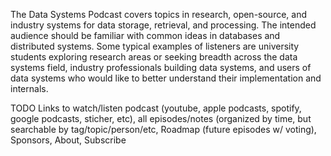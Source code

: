 The Data Systems Podcast covers topics in research, open-source, and industry systems for data storage, retrieval, and processing. The intended audience should be familiar with common ideas in databases and distributed systems. Some typical examples of listeners are university students exploring research areas or seeking breadth across the data systems field, industry professionals building data systems, and users of data systems who would like to better understand their implementation and internals.

TODO Links to watch/listen podcast (youtube, apple podcasts, spotify, google podcasts, sticher, etc), all episodes/notes (organized by time, but searchable by tag/topic/person/etc, Roadmap (future episodes w/ voting), Sponsors, About, Subscribe
